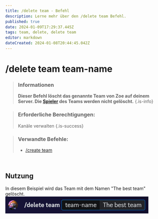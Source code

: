 ```yaml
---
title: /delete team - Befehl
description: Lerne mehr über den /delete team Befehl.
published: true
date: 2024-01-09T17:29:37.445Z
tags: team, delete, delete team
editor: markdown
dateCreated: 2024-01-08T20:44:45.042Z
---
```


# /delete team team-name

>### Informationen
>**Dieser Befehl löscht das genannte Team von Zoe auf deinem Server. Die [Spieler](/de/terms/player) des Teams werden nicht gelöscht.**
>{.is-info}

>### Erforderliche Berechtigungen: 
>Kanäle verwalten
>{.is-success}

>### Verwandte Befehle:
>- [/create team](/de/commands/create/team/)

<br>

## Nutzung
In diesem Beispiel wird das Team mit dem Namen "The best team" gelöscht.
![en_delete_team.png](/en_/en_delete_team.png)